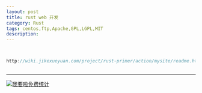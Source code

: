 ```yaml
---
layout: post
title: rust web 开发
category: Rust
tags: centos,ftp,Apache,GPL,LGPL,MIT
description: 
---
```



```javascript


http://wiki.jikexueyuan.com/project/rust-primer/action/mysite/readme.html



```

---


<script language="javascript" type="text/javascript" src="//js.users.51.la/19176892.js"></script>
<noscript><a href="//www.51.la/?19176892" target="_blank"><img alt="&#x6211;&#x8981;&#x5566;&#x514D;&#x8D39;&#x7EDF;&#x8BA1;" src="//img.users.51.la/19176892.asp" style="border:none" /></a></noscript>

